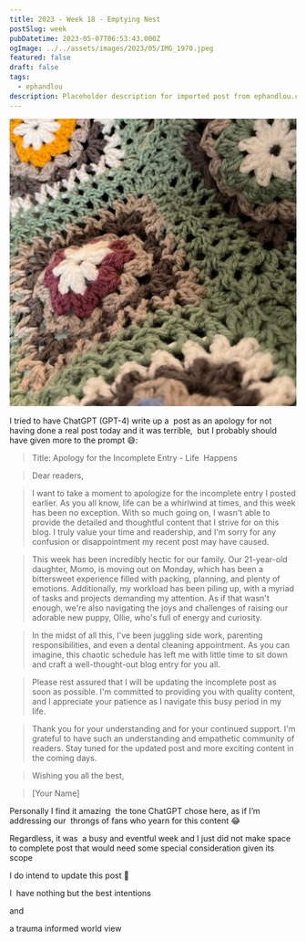 ```yaml
---
title: 2023 - Week 18 - Emptying Nest
postSlug: week
pubDatetime: 2023-05-07T06:53:43.000Z
ogImage: ../../assets/images/2023/05/IMG_1970.jpeg
featured: false
draft: false
tags:
  - ephandlou
description: Placeholder description for imported post from ephandlou.com
---
```


![Featured Image](../../assets/images/2023/05/IMG_1970.jpeg)

I tried to have ChatGPT (GPT-4) write up a  post as an apology for not having done a real post today and it was terrible,  but I probably should have given more to the prompt 😅:

> Title: Apology for the Incomplete Entry - Life  Happens

> Dear readers,

> I want to take a moment to apologize for the incomplete entry I posted earlier. As you all know, life can be a whirlwind at times, and this week has been no exception. With so much going on, I wasn't able to provide the detailed and thoughtful content that I strive for on this blog. I truly value your time and readership, and I'm sorry for any confusion or disappointment my recent post may have caused.

> This week has been incredibly hectic for our family. Our 21-year-old daughter, Momo, is moving out on Monday, which has been a bittersweet experience filled with packing, planning, and plenty of emotions. Additionally, my workload has been piling up, with a myriad of tasks and projects demanding my attention. As if that wasn't enough, we're also navigating the joys and challenges of raising our adorable new puppy, Ollie, who's full of energy and curiosity.

> In the midst of all this, I've been juggling side work, parenting responsibilities, and even a dental cleaning appointment. As you can imagine, this chaotic schedule has left me with little time to sit down and craft a well-thought-out blog entry for you all.

> Please rest assured that I will be updating the incomplete post as soon as possible. I'm committed to providing you with quality content, and I appreciate your patience as I navigate this busy period in my life.

> Thank you for your understanding and for your continued support. I'm grateful to have such an understanding and empathetic community of readers. Stay tuned for the updated post and more exciting content in the coming days.

> Wishing you all the best,

> \[Your Name\]

Personally I find it amazing  the tone ChatGPT chose here, as if I’m addressing our  throngs of fans who yearn for this content 😂

Regardless, it was  a busy and eventful week and I just did not make space to complete post that would need some special consideration given its scope

I do intend to update this post 🤞

I  have nothing but the best intentions

and

a trauma informed world view
